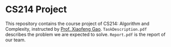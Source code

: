 # CS214 Project

This repository contains the course project of CS214: Algorithm and Complexity, instructed by [Prof. Xiaofeng Gao](http://cs.sjtu.edu.cn/~gao-xf/). `TaskDescription.pdf` describes the problem we are expected to solve. `Report.pdf` is the report of our team.
